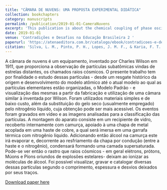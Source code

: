 ```yaml
---
title: "CÂMARA DE NUVENS: UMA PROPOSTA EXPERIMENTAL DIDÁTICA"
collection: bookchapters
category: manuscripts
permalink: /publication/2019-01-01-CameraNuvens
excerpt: 'This publication is about the chemical coupling of phase oscillators.'
date: 2019-01-01
venue: 'Contradições e Desafios na Educação Brasileira 2 '
paperurl: 'https://atenaeditora.com.br/catalogo/ebook/contradicoes-e-desafios-na-educacao-brasileira-2' # Replace with actual PDF link if available
citation: 'Silva, L. M., Pinto, P. H., Lopes, J. M. F., & Karia, F. T. (2019). CÂMARA DE NUVENS: UMA PROPOSTA EXPERIMENTAL DIDÁTICA. In <i>Contradições e Desafios na Educação Brasileira 2</i> (1st ed., pp. 202-210). Atena Editora.'
---
```


A câmara de nuvens é um equipamento, inventado por Charles Wilson em 1911, que proporciona a observação de partículas subatômicas vindas de estrelas distantes, os chamados raios cósmicos. O presente trabalho tem por finalidade o estudo dessas partículas - desde um resgate histórico da origem e desenvolvimento do modelo atômico até o atual modelo ao qual as partículas elementares estão organizadas, o Modelo Padrão - e visualização das mesmas a partir da fabricação e utilização de uma câmara similar à inventada por Wilson. Foram utilizados materiais simples e de baixo custo, além da substituição do gelo seco (usualmente empregado) pelo nitrogênio líquido, cuja obtenção pode ser mais acessível. Os eventos foram gravados em vídeo e as imagens analisadas para a classificação das partículas. A montagem do aparato consiste em um recipiente de vidro, recoberto internamente com camurça, apoiado à uma chapa de metal acoplada em uma haste de cobre, a qual será imersa em uma garrafa térmica com nitrogênio líquido. Adicionando então álcool na camurça este irá evaporar e, decorrente ao resfriamento da chapa por condução (entre a haste e o nitrogênio),
condensará formando uma camada supersaturada. Pode-se ver então o rastro que raios cósmicos - em geral elétrons, prótons, Múons e Píons oriundos de explosões estelares- deixam ao ionizar as moléculas de álcool. Foi possível visualizar, gravar e catalogar diversas dessas partículas segundo o comprimento, espessura e desvios deixados por seus traços.

[Download paper here](https://atenaeditora.com.br/catalogo/ebook/contradicoes-e-desafios-na-educacao-brasileira-2) 
